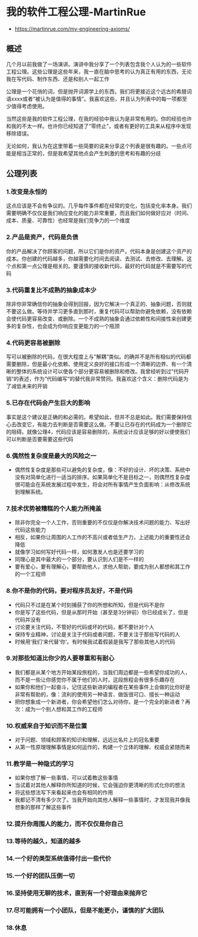 

# 我的软件工程公理-MartinRue

* https://martinrue.com/my-engineering-axioms/


## 概述   
几个月以前我做了一场演讲。演讲中我分享了一个列表包含我个人认为的一些软件工程公理。这些公理是这些年来，我一直在脑中思考的认为真正有用的东西，无论我在写代码、制作东西、还是和别人一起工作  

公理是一个花俏的词，但是抛开词源学上的东西，我们将更接近这个远古的希腊词语xxxx或者“被认为是值得的事情”。我喜欢这些，并且认为列表中的每一项都至少值得考虑使用。  

当然这些是我的软件工程公理，在我的经验中我认为是非常有用的。你的经验也许和我的不太一样。也许你已经知道了“零终止”，或者有更好的工具来从程序中发现移除错误。  

无论如何，我认为在这里带着一些简要的说来分享这个列表是很有趣的。一些点可能是相当正常的，但是我希望其他点会产生刺激的思考和有趣的分歧


## 公理列表

### 1.改变是永恒的
这点应该是不会有争议的。几乎每件事件都在经常的变化，包括变化率本身。我们需要明确不仅仅是我们响应变化的能力非常重要，而且我们如何做好应对（时间、成本、质量、可靠性）也经常是我们竞争力的一个维度


### 2.产品是资产，代码是负债
你的产品解决了你顾客的问题，所以它们是你的资产。代码本身是创建这个资产的成本。你创建的代码越多，你越需要化时间去阅读、去测试、去修改、去理解。这个点和第一点公理是相关的。要谨慎的接收新代码，最好的代码就是不需要写的代码


### 3.代码重复比不成熟的抽象成本少
除非你非常确信你的抽象会得到回报，因为它解决一个真正的、抽象问题，否则就不要这么做。等待并学习更多直到那时，重复代码可以帮助你避免依赖，没有依赖会使代码更容易改变、或删除。一个不成熟的抽象会通过依赖性和间接性来创建更多的复杂性，也会成为你响应变更能力的一个瓶颈


### 4.代码更容易被删除
写可以被删除的代码，在很大程度上与”解耦“类似。的确并不是所有相似的代码都需要删除，但是最小化依赖、使用定义良好的接口形成一个清晰的边界、有一个清晰的整体的系统设计可以使各个部分更容易被删除和修改。我曾经听到过”代码开销“的表述，作为”代码编写“的替代我非常赞同。我喜欢这个含义：删除代码是为了减低未来的开销


### 5.已存在代码会产生巨大的影响
事实是这个建议是正确的和必需的。希望如此，但并不总是如此。我们需要保持信心去改变它，有能力去判断是否需要这么做。不要让已存在的代码成为一个删除它的阻碍。就像公理4，代码应该是容易删除的，系统设计应该足够的好以便使我们可以判断是否要需要这些代码


### 6.偶然性复杂度是最大的风险之一
* 偶然性复杂度是那些可以避免的复杂度，像：不好的设计、坏的决策、系统中没有对简单化进行一适当的排序。如果简单化不是目标之一，则偶然性复杂度很可能会在系统发展过程中发生，将会对所有事情产生负面影响：从修改系统到理解系统。


### 7.技术优势被糟糕的个人能力所掩盖
* 除非你完全一个人工作，否则重要的不仅仅是你解决技术问题的能力、写出好代码这些能力
* 相反，如果你让周围的人工作的不高兴或者低生产力，上述能力的重要性还会降低
* 就像学习如何写好代码一样，如何激发人也是还要学习的
* 同理心是其中最大的一个部分，要认识到人们是不一样的
* 要有爱心，要有理解心，要帮助他人，求他人帮助，要成为别人都想和其工作的一个工程师


### 8.你不是你的代码，要对程序员友好，不是代码
* 代码只不过是在某个时刻捕获了你的所想和所知，但是代码不是你
* 你是写了这些代码，但是从那时开始（甚至是3分钟前）你已经成长了，但是代码并没有
* 讨论要关注代码，不管好的代码或坏的代码，都不要针对个人
* 保持专业精神，讨论是关注于代码或者问题，不要关注于那些写代码的人
* 时候用‘我们‘来代替’你‘。有时候我试着假装是我写了那些其他人的代码


### 9.对那些知道比你少的人要尊重和有耐心
* 我们都是从某个地方开始某段旅程的，当我们周边都是一些希望你成功的人，而不是一些让你感觉你不属于他们的人时，这段旅程会有很多乐趣存在
* 如果你和他们一起奋斗，记住这些新进的编程者在某些事件上会做的比你好是非常有帮助的，像：流利的使用另一种语言、做饭很可口、擅长一种运动
* 把你想象成一个新进者，你会希望他们怎么对待你，是一个完全的新进者？再次：成为一个别人想和其工作的工程师


### 10.权威来自于知识而不是位置
* 对于问题、领域和顾客的知识和理解，远远比名片上的冠名重要
* 从第一性原理理解事情是如何运作的，构建一个立体的理解、权威会紧随而来


### 11.教学是一种隐式的学习
* 如果你想了解一些事情，可以试着教这些事情
* 当试着对其他人解释你所知道的时候，它会强迫你更清晰的形式化你的想法
* 将这些想法写下来看起来也会有相同的作用
* 我都记不清有多少次了。当我开始向其他人解释一些事情时，才发现我并像我想象的那样了解这些事件


### 12.提升你周围人的能力，而不仅仅是你自己


### 13.等待的越久，知道的越多



### 14.一个好的类型系统值得付出一些代价


### 15.一个好的团队压倒一切

### 16.坚持使用无聊的技术，直到有一个好理由来抛弃它


### 17.尽可能拥有一个小团队，但是不能更小，谨慎的扩大团队



### 18.休息